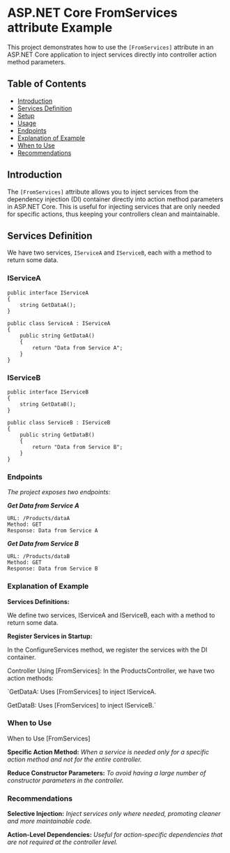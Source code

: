 # ASP.NET Core FromServices attribute Example

This project demonstrates how to use the `[FromServices]` attribute in an ASP.NET Core application to inject services directly into controller action method parameters.

## Table of Contents

- [Introduction](#introduction)
- [Services Definition](#services-definition)
- [Setup](#setup)
- [Usage](#usage)
- [Endpoints](#endpoints)
- [Explanation of Example](#explanation-of-example)
- [When to Use](#when-to-use)
- [Recommendations](#recommendations)

## Introduction

The `[FromServices]` attribute allows you to inject services from the dependency injection (DI) container directly into action method parameters in ASP.NET Core. This is useful for injecting services that are only needed for specific actions, thus keeping your controllers clean and maintainable.

## Services Definition

We have two services, `IServiceA` and `IServiceB`, each with a method to return some data.

### IServiceA

```
public interface IServiceA
{
    string GetDataA();
}

public class ServiceA : IServiceA
{
    public string GetDataA()
    {
        return "Data from Service A";
    }
}
```

### IServiceB
```
public interface IServiceB
{
    string GetDataB();
}

public class ServiceB : IServiceB
{
    public string GetDataB()
    {
        return "Data from Service B";
    }
}
```

### Endpoints

_The project exposes two endpoints:_

***Get Data from Service A***

```
URL: /Products/dataA
Method: GET
Response: Data from Service A
```

***Get Data from Service B***

```
URL: /Products/dataB
Method: GET
Response: Data from Service B
```

### Explanation of Example

**Services Definitions:**

We define two services, IServiceA and IServiceB, each with a method to return some data.

**Register Services in Startup:**

In the ConfigureServices method, we register the services with the DI container.

Controller Using [FromServices]: In the ProductsController, we have two action methods:

`GetDataA: Uses [FromServices] to inject IServiceA.

GetDataB: Uses [FromServices] to inject IServiceB.`

### When to Use

When to Use [FromServices]

**Specific Action Method:** _When a service is needed only for a specific action method and not for the entire controller._

**Reduce Constructor Parameters:** _To avoid having a large number of constructor parameters in the controller._

### Recommendations

**Selective Injection:** _Inject services only where needed, promoting cleaner and more maintainable code._

**Action-Level Dependencies:** _Useful for action-specific dependencies that are not required at the controller level._

